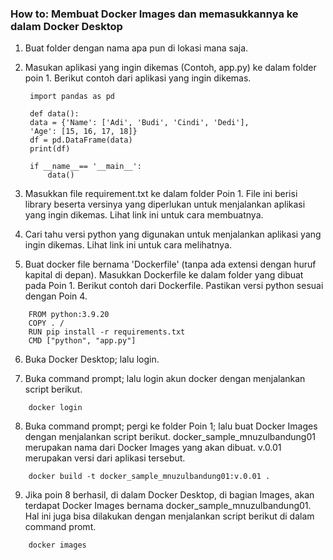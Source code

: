 ### How to: Membuat Docker Images dan memasukkannya ke dalam Docker Desktop

1. Buat folder dengan nama apa pun di lokasi mana saja.

2. Masukan aplikasi yang ingin dikemas (Contoh, app.py) ke dalam folder poin 1. Berikut contoh dari aplikasi yang ingin dikemas.

   ```
    import pandas as pd

    def data():
    data = {'Name': ['Adi', 'Budi', 'Cindi', 'Dedi'],
    'Age': [15, 16, 17, 18]}
    df = pd.DataFrame(data)
    print(df)

    if __name__== '__main__':
        data()
   ```

3.	Masukkan file requirement.txt ke dalam folder Poin 1. File ini berisi library beserta versinya yang diperlukan untuk menjalankan aplikasi yang ingin dikemas. Lihat link ini untuk cara membuatnya.

4.	Cari tahu versi python yang digunakan untuk menjalankan aplikasi yang ingin dikemas. Lihat link ini untuk cara melihatnya.

5.	Buat docker file bernama 'Dockerfile' (tanpa ada extensi dengan huruf kapital di depan). Masukkan Dockerfile ke dalam folder yang dibuat pada Poin 1. Berikut contoh dari Dockerfile. Pastikan versi python sesuai dengan Poin 4.

```
    FROM python:3.9.20
    COPY . /
    RUN pip install -r requirements.txt
    CMD ["python", "app.py"]
```

6.	Buka Docker Desktop; lalu login.

7.	Buka command prompt; lalu login akun docker dengan menjalankan script berikut.

```
    docker login
```

8.	Buka command prompt; pergi ke folder Poin 1; lalu buat Docker Images dengan menjalankan script berikut. docker_sample_mnuzulbandung01 merupakan nama dari Docker Images yang akan dibuat. v.0.01 merupakan versi dari aplikasi tersebut.

```
    docker build -t docker_sample_mnuzulbandung01:v.0.01 .
```

9.	Jika poin 8 berhasil, di dalam Docker Desktop, di bagian Images, akan terdapat Docker Images bernama docker_sample_mnuzulbandung01. Hal ini juga bisa dilakukan dengan menjalankan script berikut di dalam command promt.

```
    docker images
```
